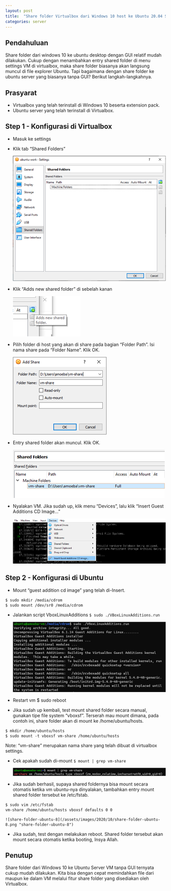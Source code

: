 ```yaml
---
layout: post
title:  "Share folder Virtualbox dari Windows 10 host ke Ubuntu 20.04 Server Guest"
categories: server
---
```


## Pendahuluan
Share folder dari windows 10 ke ubuntu desktop dengan GUI relatif mudah dilakukan. Cukup dengan menambahkan entry shared folder di menu settings VM di virtualbox, maka share folder biasanya akan langsung muncul di file explorer Ubuntu. Tapi bagaimana dengan share folder ke ubuntu server yang biasanya tanpa GUI? Berikut langkah-langkahnya.

## Prasyarat
- Virtualbox yang telah terinstall di Windows 10 beserta extension pack.
- Ubuntu server yang telah terinstall di Virtualbox.

## Step 1 - Konfigurasi di Virtualbox
- Masuk ke settings
- Klik tab “Shared Folders”

    ![share-folder-ubuntu-1](/assets/images/2020/10/share-folder-ubuntu-1.png "share-folder-ubuntu-1")

- Klik “Adds new shared folder” di sebelah kanan

    ![share-folder-ubuntu-2](/assets/images/2020/10/share-folder-ubuntu-2.png "share-folder-ubuntu-2")

- Pilih folder di host yang akan di share pada bagian “Folder Path”. Isi nama share pada “Folder Name”. Klik OK.

    ![share-folder-ubuntu-3](/assets/images/2020/10/share-folder-ubuntu-3.png "share-folder-ubuntu-3")

- Entry shared folder akan muncul. Klik OK.

    ![share-folder-ubuntu-4](/assets/images/2020/10/share-folder-ubuntu-4.png "share-folder-ubuntu-4")

- Nyalakan VM. Jika sudah up, klik menu “Devices”, lalu klik “Insert Guest Additions CD Image…”

    ![share-folder-ubuntu-5](/assets/images/2020/10/share-folder-ubuntu-5.png "share-folder-ubuntu-5")

## Step 2 - Konfigurasi di Ubuntu
- Mount “guest addition cd image” yang telah di-Insert.
```
$ sudo mkdir /media/cdrom
$ sudo mount /dev/sr0 /media/cdrom
```
- Jalankan script VboxLinuxAdditions
`$ sudo ./VBoxLinuxAdditions.run`

    ![share-folder-ubuntu-6](/assets/images/2020/10/share-folder-ubuntu-6.png "share-folder-ubuntu-6")

- Restart vm
$ sudo reboot
- Jika sudah up kembali, test mount shared folder secara manual, gunakan tipe file system “vboxsf”. Terserah mau mount dimana, pada contoh ini, share folder akan di mount ke /home/ubuntu/hosts.
```
$ mkdir /home/ubuntu/hosts
$ sudo mount -t vboxsf vm-share /home/ubuntu/hosts
```
Note: “vm-share” merupakan nama share yang telah dibuat di virtualbox settings.
- Cek apakah sudah di-mount
`$ mount | grep vm-share`

    ![share-folder-ubuntu-7](/assets/images/2020/10/share-folder-ubuntu-7.png "share-folder-ubuntu-7")

- Jika sudah berhasil, supaya shared foldernya bisa mount secara otomatis ketika vm ubuntu-nya dinyalakan, tambahkan entry mount shared folder tersebut ke /etc/fstab.
```
$ sudo vim /etc/fstab
vm-share /home/ubuntu/hosts vboxsf defaults 0 0
```

    ![share-folder-ubuntu-8](/assets/images/2020/10/share-folder-ubuntu-8.png "share-folder-ubuntu-8")

- Jika sudah, test dengan melakukan reboot. Shared folder tersebut akan mount secara otomatis ketika booting, Insya Allah.

## Penutup
Share folder dari Windows 10 ke Ubuntu Server VM tanpa GUI ternyata cukup mudah dilakukan. Kita bisa dengan cepat memindahkan file dari maupun ke dalam VM melalui fitur share folder yang disediakan oleh Virtualbox.